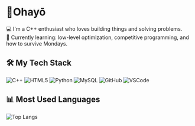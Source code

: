 # 👋Ohayō

💻 I'm a C++ enthusiast who loves building things and solving problems.  
🌱 Currently learning: low-level optimization, competitive programming, and how to survive Mondays.

## 🛠️ My Tech Stack
![C++](https://img.shields.io/badge/C++-00599C?style=flat&logo=c%2B%2B&logoColor=white)
![HTML5](https://img.shields.io/badge/HTML5-E34F26?style=flat-square&logo=html5&logoColor=white)
![Python](https://img.shields.io/badge/Python-3670A0?style=flat&logo=python&logoColor=ffdd54)
![MySQL](https://img.shields.io/badge/SQL-4479A1.svg?style=flat&logo=mysql&logoColor=white)
![GitHub](https://img.shields.io/badge/GitHub-181717?style=flat&logo=github&logoColor=white)
![VSCode](https://img.shields.io/badge/VSCode-007ACC?style=flat&logo=visual-studio-code&logoColor=white)

## 📊 Most Used Languages

![Top Langs](https://github-readme-stats.vercel.app/api/top-langs/?username=ItzHlenn&layout=pie&theme=dark)






